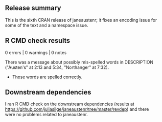 ## Release summary

This is the sixth CRAN release of janeaustenr; it fixes an encoding issue for some of the text and a namespace issue.

## R CMD check results

0 errors | 0 warnings | 0 notes

There was a message about possibly mis-spelled words in DESCRIPTION ("Austen's" at 2:13 and 5:34, "Northanger" at 7:32).

* Those words are spelled correctly.


## Downstream dependencies

I ran R CMD check on the downstream dependencies (results at https://github.com/juliasilge/janeaustenr/tree/master/revdep) and there were no problems related to janeaustenr.
